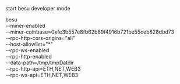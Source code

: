 start besu developer mode

besu \
  --miner-enabled \
  --miner-coinbase=0xfe3b557e8fb62b89f4916b721be55ceb828dbd73 \
  --rpc-http-cors-origins="all" \
  --host-allowlist="*" \
  --rpc-ws-enabled \
  --rpc-http-enabled \
  --data-path=/tmp/tmpDatdir \
  --rpc-http-api=ETH,NET,WEB3 \
  --rpc-ws-api=ETH,NET,WEB3
  
